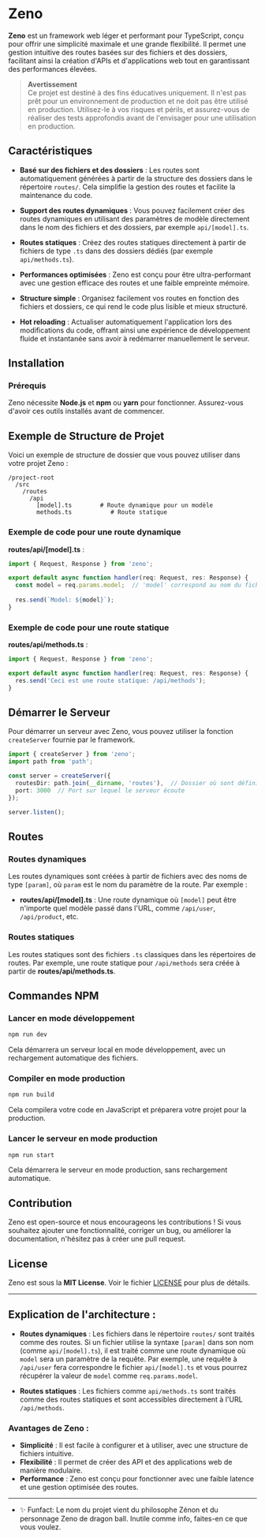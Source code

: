 # Zeno

**Zeno** est un framework web léger et performant pour TypeScript, conçu pour offrir une simplicité maximale et une grande flexibilité. Il permet une gestion intuitive des routes basées sur des fichiers et des dossiers, facilitant ainsi la création d'APIs et d'applications web tout en garantissant des performances élevées.

> **Avertissement**  
> Ce projet est destiné à des fins éducatives uniquement. Il n'est pas prêt pour un environnement de production et ne doit pas être utilisé en production. Utilisez-le à vos risques et périls, et assurez-vous de réaliser des tests approfondis avant de l'envisager pour une utilisation en production.


## Caractéristiques

- **Basé sur des fichiers et des dossiers** : Les routes sont automatiquement générées à partir de la structure des dossiers dans le répertoire `routes/`. Cela simplifie la gestion des routes et facilite la maintenance du code.
  
- **Support des routes dynamiques** : Vous pouvez facilement créer des routes dynamiques en utilisant des paramètres de modèle directement dans le nom des fichiers et des dossiers, par exemple `api/[model].ts`.

- **Routes statiques** : Créez des routes statiques directement à partir de fichiers de type `.ts` dans des dossiers dédiés (par exemple `api/methods.ts`).

- **Performances optimisées** : Zeno est conçu pour être ultra-performant avec une gestion efficace des routes et une faible empreinte mémoire.

- **Structure simple** : Organisez facilement vos routes en fonction des fichiers et dossiers, ce qui rend le code plus lisible et mieux structuré.

- **Hot reloading** : Actualiser automatiquement l'application lors des modifications du code, offrant ainsi une expérience de développement fluide et instantanée sans avoir à redémarrer manuellement le serveur.

## Installation

### Prérequis

Zeno nécessite **Node.js** et **npm** ou **yarn** pour fonctionner. Assurez-vous d'avoir ces outils installés avant de commencer.

<!--
### Installation via npm

```bash
npm install zeno
```

### Installation via yarn

```bash
yarn add zeno
```
-->

## Exemple de Structure de Projet

Voici un exemple de structure de dossier que vous pouvez utiliser dans votre projet Zeno :

```
/project-root
  /src
    /routes
      /api
        [model].ts        # Route dynamique pour un modèle
        methods.ts           # Route statique
```

### Exemple de code pour une route dynamique

**routes/api/[model].ts** :

```typescript
import { Request, Response } from 'zeno';

export default async function handler(req: Request, res: Response) {
  const model = req.params.model;  // 'model' correspond au nom du fichier entre crochets [model]
  
  res.send(`Model: ${model}`);
}
```

### Exemple de code pour une route statique

**routes/api/methods.ts** :

```typescript
import { Request, Response } from 'zeno';

export default async function handler(req: Request, res: Response) {
  res.send('Ceci est une route statique: /api/methods');
}
```

## Démarrer le Serveur

Pour démarrer un serveur avec Zeno, vous pouvez utiliser la fonction `createServer` fournie par le framework.

```typescript
import { createServer } from 'zeno';
import path from 'path';

const server = createServer({
  routesDir: path.join(__dirname, 'routes'),  // Dossier où sont définies vos routes
  port: 3000  // Port sur lequel le serveur écoute
});

server.listen();
```

## Routes

### Routes dynamiques

Les routes dynamiques sont créées à partir de fichiers avec des noms de type `[param]`, où `param` est le nom du paramètre de la route. Par exemple :

- **routes/api/[model].ts** : Une route dynamique où `[model]` peut être n'importe quel modèle passé dans l'URL, comme `/api/user`, `/api/product`, etc.

### Routes statiques

Les routes statiques sont des fichiers `.ts` classiques dans les répertoires de routes. Par exemple, une route statique pour `/api/methods` sera créée à partir de **routes/api/methods.ts**.

## Commandes NPM

### Lancer en mode développement

```bash
npm run dev
```

Cela démarrera un serveur local en mode développement, avec un rechargement automatique des fichiers.

### Compiler en mode production

```bash
npm run build
```

Cela compilera votre code en JavaScript et préparera votre projet pour la production.

### Lancer le serveur en mode production

```bash
npm run start
```

Cela démarrera le serveur en mode production, sans rechargement automatique.

## Contribution

Zeno est open-source et nous encourageons les contributions ! Si vous souhaitez ajouter une fonctionnalité, corriger un bug, ou améliorer la documentation, n'hésitez pas à créer une pull request.

## License

Zeno est sous la **MIT License**. Voir le fichier [LICENSE](LICENSE) pour plus de détails.

---

## Explication de l'architecture :

- **Routes dynamiques** : Les fichiers dans le répertoire `routes/` sont traités comme des routes. Si un fichier utilise la syntaxe `[param]` dans son nom (comme `api/[model].ts`), il est traité comme une route dynamique où `model` sera un paramètre de la requête. Par exemple, une requête à `/api/user` fera correspondre le fichier `api/[model].ts` et vous pourrez récupérer la valeur de `model` comme `req.params.model`.

- **Routes statiques** : Les fichiers comme `api/methods.ts` sont traités comme des routes statiques et sont accessibles directement à l'URL `/api/methods`.

### Avantages de Zeno :
- **Simplicité** : Il est facile à configurer et à utiliser, avec une structure de fichiers intuitive.
- **Flexibilité** : Il permet de créer des API et des applications web de manière modulaire.
- **Performance** : Zeno est conçu pour fonctionner avec une faible latence et une gestion optimisée des routes.

---

- ✨ Funfact: Le nom du projet vient du philosophe Zénon et du personnage Zeno de dragon ball. Inutile comme info, faites-en ce que vous voulez.
